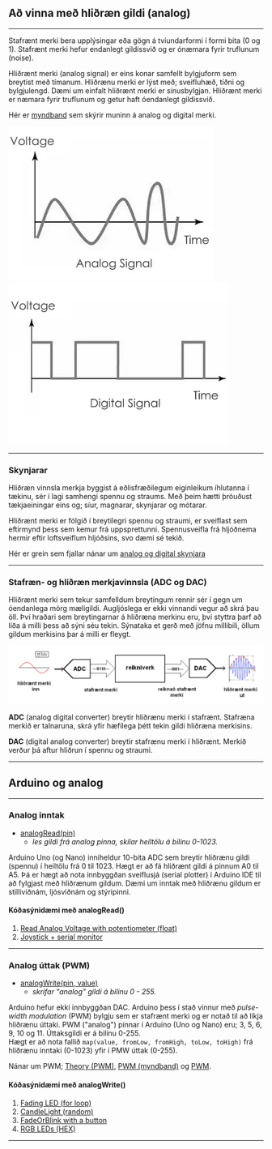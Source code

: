 ## Að vinna með hliðræn gildi (analog)

---
Stafrænt merki bera upplýsingar eða gögn á tvíundarformi í formi bita (0 og 1). Stafrænt merki hefur endanlegt gildissvið og er ónæmara fyrir truflunum (noise). 

Hliðrænt merki (analog signal) er eins konar samfellt bylgjuform sem breytist með tímanum. Hliðrænu merki er lýst með; sveifluhæð, tíðni og bylgjulengd. Dæmi um einfalt hliðrænt merki er sinusbylgjan. Hliðrænt merki er næmara fyrir truflunum og getur haft óendanlegt gildissvið. 

Hér er [myndband](https://youtu.be/WxJKXGugfh8?t=29) sem skýrir muninn á analog og digital merki.


![AnalogSignal](https://github.com/VESM2VT/Efni/blob/main/Myndir/AnalogSignal.png)  ![DigitalSignal](https://github.com/VESM2VT/Efni/blob/main/Myndir/DigitalSignal.png)

---

### Skynjarar

Hliðræn vinnsla merkja byggist á eðlisfræðilegum eiginleikum íhlutanna í tækinu, sér í lagi samhengi spennu og straums. Með þeim hætti þróuðust tækjaeiningar eins og; síur, magnarar, skynjarar og mótarar.

Hliðrænt merki er fólgið í breytilegri spennu og straumi, er sveiflast sem eftirmynd þess sem kemur frá uppsprettunni. Spennusveifla frá hljóðnema hermir eftir loftsveiflum hljóðsins, svo dæmi sé tekið. <br>

Hér er grein sem fjallar nánar um [analog og digital skynjara](https://iot4beginners.com/analog-sensors-vs-digital-sensors/)

---

### Stafræn- og hliðræn merkjavinnsla (ADC og DAC)

Hliðrænt merki sem tekur samfelldum breytingum rennir sér í gegn um óendanlega mörg mæligildi. Augljóslega er ekki vinnandi vegur að skrá þau öll. Því hraðari sem breytingarnar á hliðræna merkinu eru, því styttra þarf að líða á milli þess að sýni séu tekin. Sýnataka et gerð með jöfnu millibili, öllum gildum merkisins þar á milli er fleygt. <br>

![Merkjavinnsla](https://github.com/VESM2VT/Efni/blob/main/Myndir/DSPmerkjavinnsla.png)

**ADC** (analog digital converter) breytir hliðrænu merki í stafrænt. Stafræna merkið
er talnaruna, skrá yfir hæfilega þétt tekin gildi hliðræna merkisins. 

**DAC** (digital analog converter) breytir stafrænu merki í hliðrænt. Merkið verður þá
aftur hliðrun í spennu og straumi. 

---

## Arduino og analog

---

### Analog inntak
- [analogRead(pin)](https://www.arduino.cc/reference/en/language/functions/analog-io/analogread/) 
   - _les gildi frá analog pinna, skilar heiltölu á bilinu 0-1023._

Arduino Uno (og Nano) inniheldur 10-bita ADC sem breytir hliðrænu gildi (spennu) í heiltölu frá 0 til 1023. Hægt er að fá hliðrænt gildi á pinnum A0 til A5. Þá er hægt að nota innbyggðan sveiflusjá (serial plotter) í Arduino IDE til að fylgjast með hliðrænum gildum. Dæmi um inntak með hliðrænu gildum er stilliviðnám, ljósviðnám og stýripinni. 


#### Kóðasýnidæmi með analogRead()
1. [Read Analog Voltage with potentiometer (float)](https://www.arduino.cc/en/Tutorial/BuiltInExamples/ReadAnalogVoltage)
1. [Joystick + serial monitor](https://github.com/VESM2VT/Efni/blob/main/Kodi/styripinni.ino)

<!--
- [`analogReadResolution()`](https://www.arduino.cc/reference/en/language/functions/zero-due-mkr-family/analogreadresolution/)
T il að breyta gildum frá 0-1024 í spennu frá  0.0 og 5.0V, þá 5V / 1024 eða 0.0049V (4.9 mV) pr. unit. 
-->

---

### Analog úttak (PWM) 
- [analogWrite(pin, value)](https://www.arduino.cc/reference/en/language/functions/analog-io/analogwrite/) 
   - _skrifar "analog" gildi á bilinu 0 - 255._

Arduino hefur ekki innbyggðan DAC. Arduino þess í stað vinnur með _pulse-width modulation_ (PWM) bylgju sem er stafrænt merki og er notað til að líkja hliðrænu úttaki.
PWM ("analog") pinnar í Arduino (Uno og Nano) eru; 3, 5, 6, 9, 10 og 11. Úttaksgildi er á bilinu 0-255. 
<br>Hægt er að nota fallið  `map(value, fromLow, fromHigh, toLow, toHigh)` frá hliðrænu inntaki (0-1023) yfir í PMW úttak (0-255).

<!--
![PWM](https://github.com/VESM2VT/Efni/blob/main/Myndir/pwm.gif)
-->

Nánar um PWM; [Theory (PWM)](https://learn.adafruit.com/adafruit-arduino-lesson-3-rgb-leds/theory-pwm), [PWM (myndband)](https://www.youtube.com/watch?v=B_Ysdv1xRbA) og [PWM](https://www.arduino.cc/en/Tutorial/Foundations/PWM/).

<!--
_Nano 33 IoT, and Zero boards have true analog output when using analogWrite() on the DAC0 (A0) pin._

Build a simple DAC for your Arduino:
https://create.arduino.cc/projecthub/Arduino_Scuola/build-a-simple-dac-for-your-arduino-4c00bd
-->
#### Kóðasýnidæmi með analogWrite()
1. [Fading LED (for loop)](https://github.com/VESM2VT/Efni/blob/main/Kodi/fadingLED.md)
1. [CandleLight (random)](https://github.com/VESM2VT/Efni/blob/main/Kodi/CandleLight.ino) 
1. [FadeOrBlink with a button](https://github.com/VESM2VT/Efni/blob/main/Kodi/fadeorblink.ino)
1. [RGB LEDs (HEX)](https://learn.adafruit.com/adafruit-arduino-lesson-3-rgb-leds/overview)

---

<!--
Tímaverkefni án þess að hafa sýnidæmi eða lausn:
1. [Experiment 1: Controlling the Brightness of an LED](https://www.allaboutcircuits.com/projects/using-the-arduinos-analog-io/)
1. [Experiment 2: Brightness Control Using a Potentiometer](https://www.allaboutcircuits.com/projects/using-the-arduinos-analog-io/)
-->


<!--
### Spurningar
- Hver er meginn munurinn á digital og analog skynjara? 
- Hvað er verkhlutfall (e. duty cycle) og hvernig tengist það tíðni (e. frequency)?
- Tíðni (e. frequnzy) er mæld í Hertz (Hz). Útskýrðu hvernig það er gert.
- Afhverju þarf úttakið í analogWrite að vera á bilinu 0-255?
- Útskýrðu færibreyturnar og gildin í map fallinu. 
   - `analogWrite(9, map(sensorValue, 0, 1023, 0, 255));`
- Hvað gerist ef við tengjum digital skynjara við analog pinna?
-->
